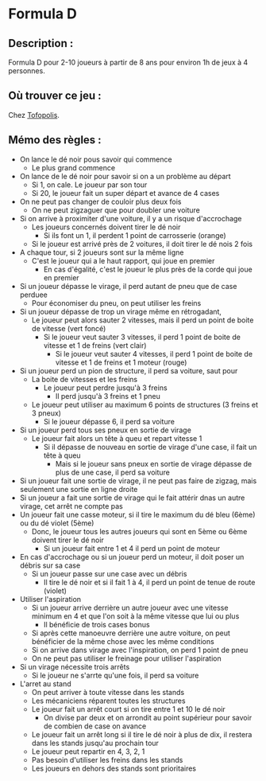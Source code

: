 # Formula D

## Description :

Formula D pour 2-10 joueurs à partir de 8 ans pour environ 1h de jeux à 4 personnes.

## Où trouver ce jeu :

Chez [Tofopolis](http://www.tofopolis.com/jeux-entre-amis/560-formulad-3558380004387.html).

## Mémo des règles :

- On lance le dé noir pous savoir qui commence
    - Le plus grand commence
- On lance de le dé noir pour savoir si on a un problème au départ
    - Si 1, on cale. Le joueur par son tour
    - Si 20, le joueur fait un super départ et avance de 4 cases
- On ne peut pas changer de couloir plus deux fois
    - On ne peut zigzaguer que pour doubler une voiture
- Si on arrive à proximiter d'une voiture, il y a un risque d'accrochage
    - Les joueurs concernés doivent tirer le dé noir
        - Si ils font un 1, il perdent 1 point de carrosserie (orange)
    - Si le joueur est arrivé près de 2 voitures, il doit tirer le dé nois 2 fois
- A chaque tour, si 2 joueurs sont sur la même ligne
    - C'est le joueur qui a le haut rapport, qui joue en premier
        - En cas d'égalité, c'est le joueur le plus près de la corde qui joue en premier
- Si un joueur dépasse le virage, il perd autant de pneu que de case perduee
    - Pour économiser du pneu, on peut utiliser les freins
- Si un joueur dépasse de trop un virage même en rétrogadant,
    - Le joueur peut alors sauter 2 vitesses, mais il perd un point de boite de vitesse (vert foncé)
        - Si le joueur veut sauter 3 vitesses, il perd 1 point de boite de vitesse et 1 de freins (vert clair)
            - Si le joueur veut sauter 4 vitesses, il perd 1 point de boite de vitesse et 1 de freins et 1 moteur (rouge)
- Si un joueur perd un pion de structure, il perd sa voiture, saut pour
    - La boite de vitesses et les freins
        - Le joueur peut perdre jusqu'à 3 freins
            - Il perd jusqu'à 3 freins et 1 pneu
    - Le joueur peut utiliser au maximum 6 points de structures (3 freins et 3 pneux)
        - Si le joueur dépasse 6, il perd sa voiture
- Si un joueur perd tous ses pneux en sortie de virage
    - Le joueur fait alors un tête à queu et repart vitesse 1
        - Si il dépasse de nouveau en sortie de virage d'une case, il fait un tête à queu
            - Mais si le joueur sans pneux en sortie de virage dépasse de plus de une case, il perd sa voiture
- Si un joueur fait une sortie de virage, il ne peut pas faire de zigzag, mais seulement une sortie en ligne droite
- Si un joueur a fait une sortie de virage qui le fait attérir dnas un autre virage, cet arrêt ne compte pas
- Un joueur fait une casse moteur, si il tire le maximum du dé bleu (6ème) ou du dé violet (5ème)
    - Donc, le joueur tous les autres joueurs qui sont en 5ème ou 6ème doivent tirer le dé noir
        - Si un joueur fait entre 1 et 4 il perd un point de moteur
- En cas d'accrochage ou si un joueur perd un moteur, il doit poser un débris sur sa case
    - Si un joueur passe sur une case avec un débris
        - Il tire le dé noir et si il fait 1 à 4, il perd un point de tenue de route (violet)
- Utiliser l'aspiration
    - Si un joueur arrive derrière un autre joueur avec une vitesse minimum en 4 et que l'on soit à la même vitesse que lui ou plus
        - Il bénéficie de trois cases bonus
    - Si après cette manoeuvre derrière une autre voiture, on peut bénéficier de la même chose avec les même conditions
    - Si on arrive dans virage avec l'inspiration, on perd 1 point de pneu
    - On ne peut pas utiliser le freinage pour utiliser l'aspiration
- Si un virage nécessite trois arrêts
    - Si le joueur ne s'arrte qu'une fois, il perd sa voiture
- L'arret au stand
    - On peut arriver à toute vitesse dans les stands
    - Les mécaniciens réparent toutes les structures
    - Le joueur fait un arrêt court si on tire entre 1 et 10 le dé noir
        - On divise par deux et on arrondit au point supérieur pour savoir de combien de case on avance
    - Le joueur fait un arrêt long si il tire le dé noir à plus de dix, il restera dans les stands jusqu'au prochain tour
    - Le joueur peut repartir en 4, 3, 2, 1
    - Pas besoin d'utiliser les freins dans les stands
    - Les joueurs en dehors des stands sont prioritaires
